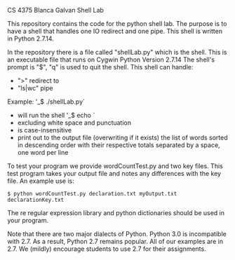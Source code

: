 CS 4375
Blanca Galvan
Shell Lab

This repository contains the code for the python shell lab. The
purpose is to have a shell that handles one IO redirect and one pipe.
This shell is written in Python 2.7.14.

In the repository there is a file called "shellLab.py" which is the shell.
This is an executable file that runs on Cygwin Python Version 2.7.14 
The shell's prompt is "$", "q" is used to quit the shell.
This shell can handle:
* ">" redirect to
* "ls|wc" pipe

Example:
'_$ ./shellLab.py`
* will run the shell
'_$ echo `
* excluding white space and punctuation
* is case-insensitive
* print out to the output file (overwriting if it exists) the list of
  words sorted in descending order with their respective totals
  separated by a space, one word per line

To test your program we provide wordCountTest.py and two key
files. This test program takes your output file and notes any
differences with the key file. An example use is:

`$ python wordCountTest.py declaration.txt myOutput.txt declarationKey.txt`

The re regular expression library and python dictionaries should be
used in your program. 

Note that there are two major dialects of Python.  Python 3.0 is
incompatible with 2.7.   As a result, Python 2.7 remains popular.  All
of our examples are in 2.7.  We (mildly) encourage students to use 2.7
for their assignments. 
